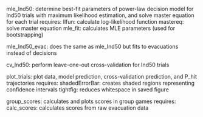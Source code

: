 mle_Ind50: determine best-fit parameters of power-law decision model for Ind50 trials with maximum likelihood estimation, and solve master equation for each trial
requires:
llfun: calculate log-likelihood function
mastereq: solve master equation
mle_fit: calculates MLE parameters (used for bootstrapping)
	
mle_Ind50_evac: does the same as mle_Ind50 but fits to evacuations instead of decisions

cv_Ind50: perform leave-one-out cross-validation for Ind50 trials

plot_trials: plot data, model prediction, cross-validation prediction, and P_hit trajectories
requires:
shadedErrorBar: creates shaded regions representing confidence intervals
tightfig: reduces whitespace in saved figure
	
group_scores: calculates and plots scores in group games
requires:
calc_scores: calculates scores from raw evacuation data
